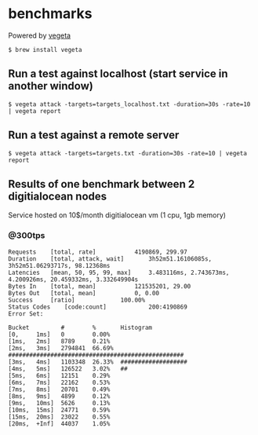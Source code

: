 # benchmarks

Powered by [vegeta](https://github.com/tsenart/vegeta)

	$ brew install vegeta


## Run a test against localhost (start service in another window)

	$ vegeta attack -targets=targets_localhost.txt -duration=30s -rate=10 | vegeta report


## Run a test against a remote server

	$ vegeta attack -targets=targets.txt -duration=30s -rate=10 | vegeta report

## Results of one benchmark between 2 digitialocean nodes

Service hosted on 10$/month digitialocean vm (1 cpu, 1gb memory)

### @300tps
```
Requests	[total, rate]			4190869, 299.97
Duration	[total, attack, wait]		3h52m51.16106085s, 3h52m51.06293717s, 98.12368ms
Latencies	[mean, 50, 95, 99, max]		3.483116ms, 2.743673ms, 4.200926ms, 20.459332ms, 3.332649904s
Bytes In	[total, mean]			121535201, 29.00
Bytes Out	[total, mean]			0, 0.00
Success		[ratio]				100.00%
Status Codes	[code:count]			200:4190869
Error Set:

Bucket         #        %       Histogram
[0,     1ms]   0        0.00%
[1ms,   2ms]   8789     0.21%
[2ms,   3ms]   2794841  66.69%  ##################################################
[3ms,   4ms]   1103348  26.33%  ###################
[4ms,   5ms]   126522   3.02%   ##
[5ms,   6ms]   12151    0.29%
[6ms,   7ms]   22162    0.53%
[7ms,   8ms]   20701    0.49%
[8ms,   9ms]   4899     0.12%
[9ms,   10ms]  5626     0.13%
[10ms,  15ms]  24771    0.59%
[15ms,  20ms]  23022    0.55%
[20ms,  +Inf]  44037    1.05%
```
